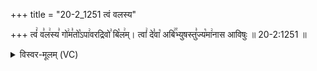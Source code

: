 +++
title = "20-2_1251 त्वं वलस्य"

+++
त्वं꣢ व꣣ल꣢स्य꣣ गो꣢म꣣तो꣡ऽपा꣢वरद्रिवो꣣ बि꣡ल꣢म्। त्वां꣢ दे꣣वा꣡ अबि꣢꣯भ्युषस्तु꣣ज्य꣡मा꣢नास आविषुः ॥ 20-2:1251 ॥

<details><summary>विस्वर-मूलम् (VC)</summary>

त्वं वलस्य गोमतोऽपावरद्रिवो बिलम् । त्वां देवा अबिभ्युषस्तुज्यमानास आविषुः ॥१२५१॥
</details>